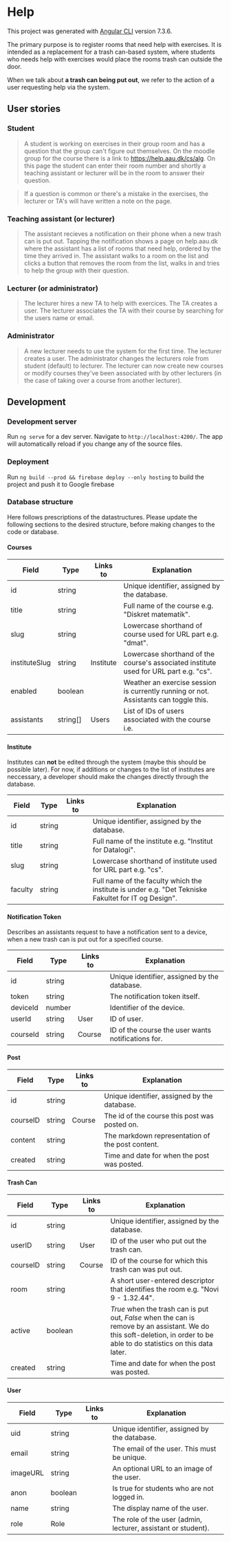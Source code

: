 # Help

This project was generated with [Angular CLI](https://github.com/angular/angular-cli) version 7.3.6.

The primary purpose is to register rooms that need help with exercises.
It is intended as a replacement for a trash can-based system, where students who needs help with exercises would place the rooms trash can outside the door.

When we talk about **a trash can being put out**, we refer to the action of a user requesting help via the system.

## User stories

### Student

> A student is working on exercises in their group room and has a question that the group can't figure out themselves.
  On the moodle group for the course there is a link to https://help.aau.dk/cs/alg.
  On this page the student can enter their room number and shortly a teaching assistant or lecturer will be in the room to answer their question.

> If a question is common or there's a mistake in the exercises, the lecturer or TA's will have written a note on the page.

### Teaching assistant (or lecturer)

> The assistant recieves a notification on their phone when a new trash can is put out.
  Tapping the notification shows a page on help.aau.dk where the assistant has a list of rooms that need help, ordered by the time they arrived in.
  The assistant walks to a room on the list and clicks a button that removes the room from the list, walks in and tries to help the group with their question.

### Lecturer (or administrator)

> The lecturer hires a new TA to help with exercices.
  The TA creates a user.
  The lecturer associates the TA with their course by searching for the users name or email.

### Administrator

> A new lecturer needs to use the system for the first time.
  The lecturer creates a user.
  The administrator changes the lecturers role from student (default) to lecturer.
  The lecturer can now create new courses or modify courses they've been associated with by other lecturers (in the case of taking over a course from another lecturer).

## Development

### Development server

Run `ng serve` for a dev server. Navigate to `http://localhost:4200/`. The app will automatically reload if you change any of the source files.

### Deployment

Run `ng build --prod && firebase deploy --only hosting` to build the project and push it to Google firebase

### Database structure

Here follows prescriptions of the datastructures.
Please update the following sections to the desired structure, before making changes to the code or database.

#### Courses

| Field         | Type     | Links to  | Explanation |
|---------------|----------|-----------|-------------|
| id            | string   |           | Unique identifier, assigned by the database. |
| title         | string   |           | Full name of the course e.g. "Diskret matematik". |
| slug          | string   |           | Lowercase shorthand of course used for URL part e.g. "dmat". |
| instituteSlug | string   | Institute | Lowercase shorthand of the course's associated institute used for URL part e.g. "cs". |
| enabled       | boolean  |           | Weather an exercise session is currently running or not. Assistants can toggle this. |
| assistants    | string[] | Users     | List of IDs of users associated with the course i.e. |

#### Institute

Institutes can **not** be edited through the system (maybe this should be possible later).
For now, if additions or changes to the list of institutes are neccessary, a developer should make the changes directly through the database.

| Field         | Type     | Links to  | Explanation |
|---------------|----------|-----------|-------------|
| id            | string   |           | Unique identifier, assigned by the database. |
| title         | string   |           | Full name of the institute e.g. "Institut for Datalogi". |
| slug          | string   |           | Lowercase shorthand of institute used for URL part e.g. "cs". |
| faculty       | string   |           | Full name of the faculty which the institute is under e.g. "Det Tekniske Fakultet for IT og Design". |

#### Notification Token

Describes an assistants request to have a notification sent to a device, when a new trash can is put out for a specified course.

| Field         | Type     | Links to  | Explanation |
|---------------|----------|-----------|-------------|
| id            | string   |           | Unique identifier, assigned by the database. |
| token         | string   |           | The notification token itself. |
| deviceId      | number   |           | Identifier of the device. |
| userId        | string   | User      | ID of user. |
| courseId      | string   | Course    | ID of the course the user wants notifications for. |

#### Post

| Field         | Type     | Links to  | Explanation |
|---------------|----------|-----------|-------------|
| id            | string   |           | Unique identifier, assigned by the database. |
| courseID      | string   | Course    | The id of the course this post was posted on. |
| content       | string   |           | The markdown representation of the post content. |
| created       | string   |           | Time and date for when the post was posted. |

#### Trash Can

| Field         | Type     | Links to  | Explanation |
|---------------|----------|-----------|-------------|
| id            | string   |           | Unique identifier, assigned by the database. |
| userID        | string   | User      | ID of the user who put out the trash can. |
| courseID      | string   | Course    | ID of the course for which this trash can was put out. |
| room          | string   |           | A short user-entered descriptor that identifies the room e.g. "Novi 9 - 1.32.44". |
| active        | boolean  |           | *True* when the trash can is put out, *False* when the can is remove by an assistant. We do this soft-deletion, in order to be able to do statistics on this data later. |
| created       | string   |           | Time and date for when the post was posted. |

#### User

| Field         | Type     | Links to  | Explanation |
|---------------|----------|-----------|-------------|
| uid           | string   |           | Unique identifier, assigned by the database. |
| email         | string   |           | The email of the user. This must be unique. |
| imageURL      | string   |           | An optional URL to an image of the user. |
| anon          | boolean  |           | Is true for students who are not logged in. |
| name          | string   |           | The display name of the user. |
| role          | Role     |           | The role of the user (admin, lecturer, assistant or student). |

